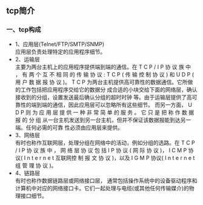 ## tcp简介

### 一、tcp构成
* 1、应用层(Telnet/FTP/SMTP/SNMP)<br>
应用层负责处理特定的应用程序细节。
* 2、运输层<br>
主要为两台主机上的应用程序提供端到端的通信。在 T C P / I P 协 议 族 中 ， 有 两 个
互 不 相 同 的 传 输 协 议 : T C P ( 传 输 控 制 协 议 ) 和 U D P ( 用 户 数 据 报 协 议 )。
T C P 为两台主机提供高可靠性的数据通信。它所做的工作包括把应用程序交给它的数据分 成合适的小块交给下面的网络层，确认接收到的分组，设置发送最后确认分组的超时时钟 等。由于运输层提供了高可靠性的端到端的通信，因此应用层可以忽略所有这些细节。 而另一方面， U D P 则 为 应 用 层 提 供 一 种 非 常 简 单 的 服 务 。 它 只 是 把 称 作 数 据 报 的 分 组 从一台主机发送到另一台主机，但并不保证该数据报能到达另一端。任何必需的可靠 性必须由应用层来提供。
* 3、网络层<br>
有时也称作互联网层，处理分组在网络中的活动，例如分组的选路。在
T C P / I P 协 议 族 中 ， 网 络 层 协 议 包 括 I P 协 议 ( 网 际 协 议 )， I C M P 协议( I n t e r n e t 互联网控
制 报 文 协 议 )，以及 I G M P 协议( I n t e r n e t 组 管 理 协 议 )。
* 4、链路层<br>
有时也称作数据链路层或网络接口层，
通常包括操作系统中的设备驱动程序和计算机中对应的网络接口卡。它们一起处理与电缆(或其他任何传输媒介)的物理接口细节。
